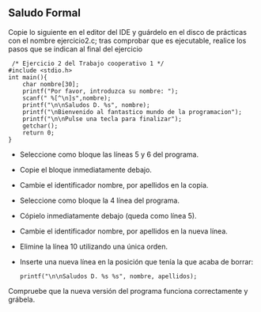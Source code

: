 ## Saludo Formal

Copie lo siguiente en el editor del IDE y guárdelo en el disco de prácticas con el nombre ejercicio2.c; tras comprobar que es ejecutable, realice los pasos que se indican al final del ejercicio


     /* Ejercicio 2 del Trabajo cooperativo 1 */
    #include <stdio.h>
    int main(){
 	    char nombre[30];
        printf("Por favor, introduzca su nombre: ");
	    scanf(" %[^\n]s",nombre);
	    printf("\n\nSaludos D. %s", nombre);
	    printf("\nBienvenido al fantastico mundo de la programacion");
	    printf("\n\nPulse una tecla para finalizar");
	    getchar();
	    return 0;
    }

-	Seleccione como bloque las líneas 5 y 6 del programa.
-	Copie el bloque inmediatamente debajo.
-	Cambie el identificador  nombre, por apellidos en la copia.
-	Seleccione como bloque la 4 línea del programa.
-	Cópielo inmediatamente debajo (queda como línea 5).
-	Cambie el identificador nombre, por apellidos en la nueva línea.
-	Elimine la línea 10 utilizando una única orden. 
-	Inserte una nueva línea en la posición que tenía la que acaba de borrar:

		printf("\n\nSaludos D. %s %s", nombre, apellidos);


Compruebe que la nueva versión del programa funciona correctamente y grábela.

